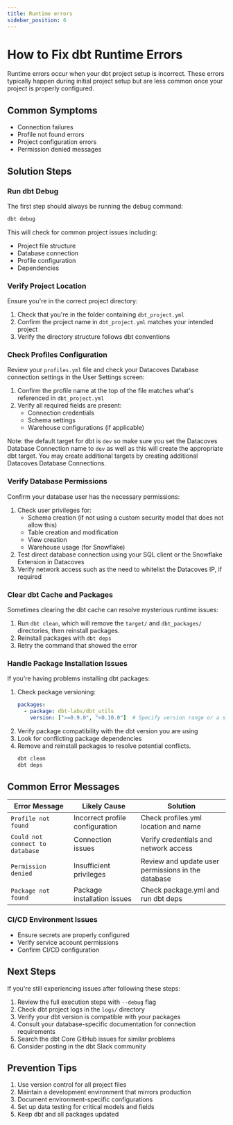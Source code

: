 ```yaml
---
title: Runtime errors
sidebar_position: 6
---
```


# How to Fix dbt Runtime Errors

Runtime errors occur when your dbt project setup is incorrect. These errors typically happen during initial project setup but are less common once your project is properly configured.

## Common Symptoms

- Connection failures
- Profile not found errors
- Project configuration errors
- Permission denied messages

## Solution Steps

### Run dbt Debug

The first step should always be running the debug command:

```bash
dbt debug
```

This will check for common project issues including:
- Project file structure
- Database connection
- Profile configuration
- Dependencies

### Verify Project Location

Ensure you're in the correct project directory:

1. Check that you're in the folder containing `dbt_project.yml`
2. Confirm the project name in `dbt_project.yml` matches your intended project
3. Verify the directory structure follows dbt conventions

### Check Profiles Configuration

Review your `profiles.yml` file and check your Datacoves Database connection settings in the User Settings screen:

1. Confirm the profile name at the top of the file matches what's referenced in `dbt_project.yml`
2. Verify all required fields are present:
   - Connection credentials
   - Schema settings
   - Warehouse configurations (if applicable)

Note: the default target for dbt is `dev` so make sure you set the Datacoves Database Connection name to `dev` as well as this will create the appropriate dbt target. You may create additional targets by creating additional Datacoves Database Connections.

### Verify Database Permissions

Confirm your database user has the necessary permissions:

1. Check user privileges for:
   - Schema creation (if not using a custom security model that does not allow this)
   - Table creation and modification
   - View creation
   - Warehouse usage (for Snowflake)
2. Test direct database connection using your SQL client or the Snowflake Extension in Datacoves
3. Verify network access such as the need to whitelist the Datacoves IP, if required


### Clear dbt Cache and Packages

Sometimes clearing the dbt cache can resolve mysterious runtime issues:

1. Run `dbt clean`, which will remove the `target/` and `dbt_packages/` directories, then reinstall packages.
2. Reinstall packages with `dbt deps`
3. Retry the command that showed the error 


### Handle Package Installation Issues

If you're having problems installing dbt packages:

1. Check package versioning:
   ```yaml
   packages:
     - package: dbt-labs/dbt_utils
       version: [">=0.9.0", "<0.10.0"]  # Specify version range or a specific version
   ```
2. Verify package compatibility with the dbt version you are using
3. Look for conflicting package dependencies
4. Remove and reinstall packages to resolve potential conflicts.
   ```bash
   dbt clean
   dbt deps
   ```



## Common Error Messages

| Error Message | Likely Cause | Solution |
|--------------|--------------|----------|
| `Profile not found` | Incorrect profile configuration | Check profiles.yml location and name |
| `Could not connect to database` | Connection issues | Verify credentials and network access |
| `Permission denied` | Insufficient privileges | Review and update user permissions in the database |
| `Package not found` | Package installation issues | Check package.yml and run dbt deps |

### CI/CD Environment Issues
- Ensure secrets are properly configured
- Verify service account permissions
- Confirm CI/CD configuration

## Next Steps

If you're still experiencing issues after following these steps:

1. Review the full execution steps with `--debug` flag
2. Check dbt project logs in the `logs/` directory
3. Verify your dbt version is compatible with your packages
4. Consult your database-specific documentation for connection requirements
5. Search the dbt Core GitHub issues for similar problems
6. Consider posting in the dbt Slack community

## Prevention Tips

1. Use version control for all project files
2. Maintain a development environment that mirrors production
3. Document environment-specific configurations
4. Set up data testing for critical models and fields
5. Keep dbt and all packages updated
